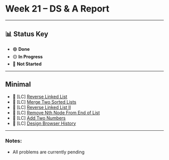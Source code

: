 # Week 21 – DS & A Report  
---

## 📊 Status Key  
- 🟢 **Done**  
- 🟡 **In Progress**  
- 🔴 **Not Started**  

---

## **Minimal** 
* 🔴 [LC] [Reverse Linked List](https://leetcode.com/problems/reverse-linked-list/)
* 🔴 [LC] [Merge Two Sorted Lists](https://leetcode.com/problems/merge-two-sorted-lists/)
* 🔴 [LC] [Reverse Linked List II](https://leetcode.com/problems/reverse-linked-list-ii/)
* 🔴 [LC] [Remove Nth Node From End of List](https://leetcode.com/problems/remove-nth-node-from-end-of-list/)
* 🔴 [LC] [Add Two Numbers](https://leetcode.com/problems/add-two-numbers/)
* 🔴 [LC] [Design Browser History](https://leetcode.com/problems/design-browser-history/)

---

### Notes:
- All problems are currently pending
